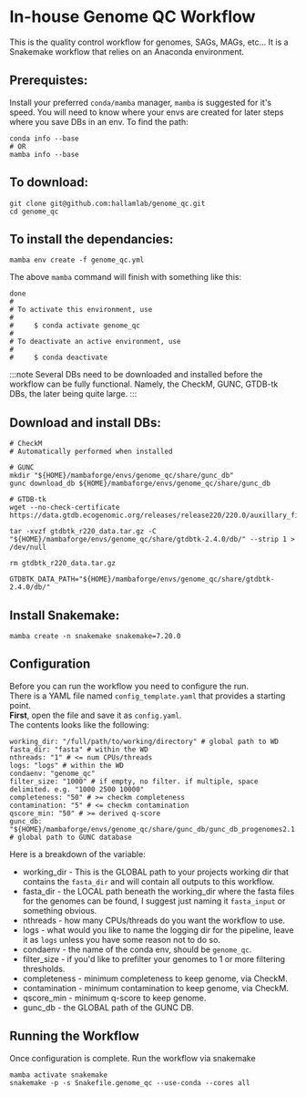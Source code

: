 # In-house Genome QC Workflow
This is the quality control workflow for genomes, SAGs, MAGs, etc...
It is a Snakemake workflow that relies on an Anaconda environment.

## Prerequistes:
Install your preferred `conda/mamba` manager, `mamba` is suggested for it's speed.
You will need to know where your envs are created for later steps where you save DBs in an env.
To find the path:
```
conda info --base
# OR
mamba info --base
```

## To download:
```
git clone git@github.com:hallamlab/genome_qc.git
cd genome_qc
```

## To install the dependancies:
```
mamba env create -f genome_qc.yml
```

The above `mamba` command will finish with something like this:
```
done
#
# To activate this environment, use
#
#     $ conda activate genome_qc
#
# To deactivate an active environment, use
#
#     $ conda deactivate
```

:::note
Several DBs need to be downloaded and installed before the workflow can be fully functional.
Namely, the CheckM, GUNC, GTDB-tk DBs, the later being quite large.
:::

## Download and install DBs:
```
# CheckM
# Automatically performed when installed

# GUNC
mkdir "${HOME}/mambaforge/envs/genome_qc/share/gunc_db"
gunc download_db ${HOME}/mambaforge/envs/genome_qc/share/gunc_db

# GTDB-tk
wget --no-check-certificate https://data.gtdb.ecogenomic.org/releases/release220/220.0/auxillary_files/gtdbtk_package/full_package/gtdbtk_r220_data.tar.gz

tar -xvzf gtdbtk_r220_data.tar.gz -C "${HOME}/mambaforge/envs/genome_qc/share/gtdbtk-2.4.0/db/" --strip 1 > /dev/null

rm gtdbtk_r220_data.tar.gz

GTDBTK_DATA_PATH="${HOME}/mambaforge/envs/genome_qc/share/gtdbtk-2.4.0/db/"

```

## Install Snakemake:
```
mamba create -n snakemake snakemake=7.20.0
```

## Configuration
Before you can run the workflow you need to configure the run.  
There is a YAML file named `config_template.yaml` that provides a starting point.  
**First**, open the file and save it as `config.yaml`.  
The contents looks like the following:
```
working_dir: "/full/path/to/working/directory" # global path to WD
fasta_dir: "fasta" # within the WD
nthreads: "1" # <= num CPUs/threads
logs: "logs" # within the WD
condaenv: "genome_qc"
filter_size: "1000" # if empty, no filter. if multiple, space delimited. e.g. "1000 2500 10000"
completeness: "50" # >= checkm completeness
contamination: "5" # <= checkm contamination
qscore_min: "50" # >= derived q-score
gunc_db: "${HOME}/mambaforge/envs/genome_qc/share/gunc_db/gunc_db_progenomes2.1.dmnd" # global path to GUNC database
```

Here is a breakdown of the variable:
- working_dir - This is the GLOBAL path to your projects working dir that contains the `fasta_dir` and will contain all outputs to this workflow.
- fasta_dir - the LOCAL path beneath the working_dir where the fasta files for the genomes can be found, I suggest just naming it `fasta_input` or something obvious.
- nthreads - how many CPUs/threads do you want the workflow to use.
- logs - what would you like to name the logging dir for the pipeline, leave it as `logs` unless you have some reason not to do so.
- condaenv - the name of the conda env, should be `genome_qc`.
- filter_size - if you'd like to prefilter your genomes to 1 or more filtering thresholds.
- completeness - minimum completeness to keep genome, via CheckM.
- contamination - minimum contamination to keep genome, via CheckM.
- qscore_min - minimum q-score to keep genome.
- gunc_db - the GLOBAL path of the GUNC DB.

## Running the Workflow
Once configuration is complete. Run the workflow via snakemake
```
mamba activate snakemake
snakemake -p -s Snakefile.genome_qc --use-conda --cores all
```